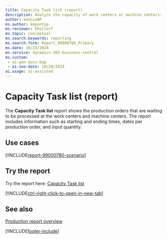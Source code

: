 ```yaml
---
title: Capacity Task list (report)
description: Analyze the capacity of work centers or machine centers. 
author: kennieNP
ms.author: kepontop
ms.reviewer: bholtorf
ms.topic: conceptual
ms.search.keywords: reporting
ms.search.form: Report_99000780_Primary
ms.date: 10/23/2024
ms.service: dynamics-365-business-central
ms.custom:
 - ai-gen-docs-bap
 - ai-seo-date: 10/28/2024
ai.usage: ai-assisted
---
```


# Capacity Task list (report)

The **Capacity Task list** report shows the production orders that are waiting to be processed at the work centers and machine centers. The report includes information such as starting and ending times, dates per production order, and input quantity.

## Use cases

[!INCLUDE[report-99000780-scenario](../includes/report-99000780-scenario-include.md)]

<!-- 

Prompt

Below is a report in an ERP system. Provide 3-4 use cases for different personas working with production or manufacturing.

Format like this:    
  
As a <persona>, use the report to    
* use case 1  
* use case 2    

Do not capitalize the persona names. 

Do not start lines with "Use the data to"

## Report name
Capacity Task list

## Report description
The *Capacity Task list* report shows the production orders that are waiting to be processed at the work centers and machine centers. 
The report includes information such as starting and ending time, date per production order and input quantity.

### What the report does

### Use cases
Analyze the capacity of work centers or machine centers. 

Please include your data sources and URLs

-->

## Try the report

Try the report here: [Capacity Task list](https://businesscentral.dynamics.com?report=99000780)

[!INCLUDE[ctrl-right-click-to-open-in-new-tab](../includes/ctrl-right-click-to-open-in-new-tab.md)]

## See also

[Production report overview](../production-reports.md)

[!INCLUDE[footer-include](../includes/footer-banner.md)]